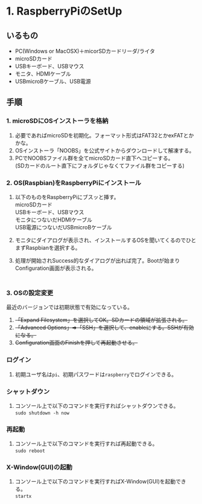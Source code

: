 # 1. RaspberryPiのSetUp
## いるもの
* PC(Windows or MacOSX)＋micorSDカードリーダ/ライタ
* microSDカード
* USBキーボード、USBマウス
* モニタ、HDMIケーブル
* USBmicroBケーブル、USB電源

## 手順
### 1. microSDにOSインストーラを格納
1. 必要であればmicroSDを初期化。フォーマット形式はFAT32とかexFATとかかな。
2. OSインストーラ「NOOBS」を公式サイトからダウンロードして解凍する。
3. PCでNOOBSファイル群を全てmicroSDカード直下へコピーする。  
(SDカードのルート直下にフォルダじゃなくてファイル群をコピーする)

### 2. OS(Raspbian)をRaspberryPiにインストール
1. 以下のものをRaspberryPiにブスッと挿す。  
microSDカード  
USBキーボード、USBマウス  
モニタにつないだHDMIケーブル  
USB電源につないだUSBmicroBケーブル

2. モニタにダイアログが表示され、インストールするOSを聞いてくるのでひとまずRaspbianを選択する。  
3. 処理が開始されSuccess的なダイアログが出れば完了。Bootが始まりConfiguration画面が表示される。  
　
### 3. OSの設定変更
最近のバージョンでは初期状態で有効になっている。  
1. ~~「Expand Filesystem」を選択してOK。SDカードの領域が拡張される。~~  
2. ~~「Advanced Options」⇒「SSH」を選択して、enableにする。SSHが有効になる。~~  
3. ~~Configuration画面のFinishを押して再起動させる。~~  


### ログイン  
1. 初期ユーザ名は``pi``、初期パスワードは``raspberry``でログインできる。

### シャットダウン
1. コンソール上で以下のコマンドを実行すればシャットダウンできる。  
``sudo shutdown -h now``

### 再起動
1. コンソール上で以下のコマンドを実行すれば再起動できる。  
``sudo reboot``

### X-Window(GUI)の起動
1. コンソール上で以下のコマンドを実行すればX-Window(GUI)を起動できる。  
``startx``